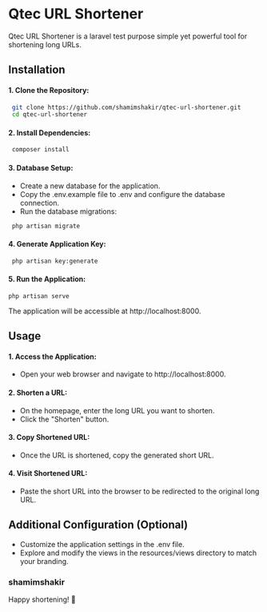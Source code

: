 # Qtec URL Shortener

Qtec URL Shortener is a laravel test purpose simple yet powerful tool for shortening long URLs.

## Installation

#### 1. Clone the Repository:

```bash
 git clone https://github.com/shamimshakir/qtec-url-shortener.git
 cd qtec-url-shortener
```

#### 2. Install Dependencies:

```bash
 composer install
```

#### 3. Database Setup:
* Create a new database for the application.
* Copy the .env.example file to .env and configure the database connection.
* Run the database migrations:

```bash
 php artisan migrate
```

#### 4. Generate Application Key:
```bash
 php artisan key:generate
```
#### 5. Run the Application:
```
php artisan serve
```
The application will be accessible at http://localhost:8000.

## Usage

#### 1. Access the Application:
* Open your web browser and navigate to http://localhost:8000.

#### 2. Shorten a URL:

* On the homepage, enter the long URL you want to shorten.
* Click the "Shorten" button.
#### 3. Copy Shortened URL:

* Once the URL is shortened, copy the generated short URL.
#### 4. Visit Shortened URL:

* Paste the short URL into the browser to be redirected to the original long URL.

## Additional Configuration (Optional)
* Customize the application settings in the .env file.
* Explore and modify the views in the resources/views directory to match your branding.

### shamimshakir
Happy shortening! 🚀

